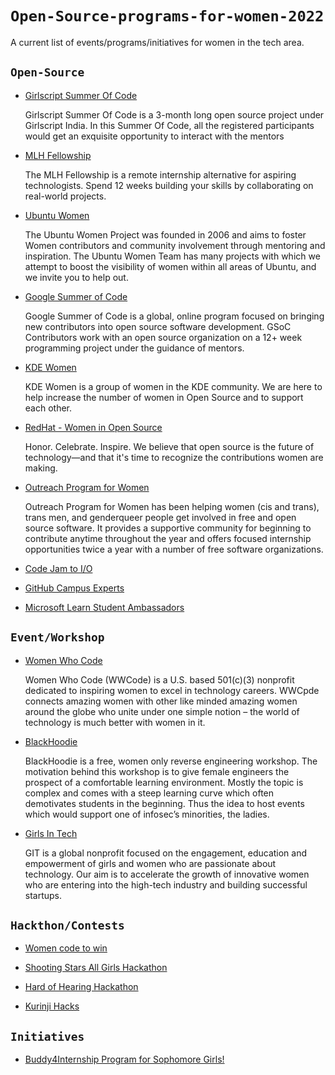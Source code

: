 # `Open-Source-programs-for-women-2022`
A current list of events/programs/initiatives for women in the tech area.


## `Open-Source`
- [Girlscript Summer Of Code](https://gssoc.girlscript.tech/index.html#about)
   
   Girlscript Summer Of Code is a 3-month long open source project under Girlscript India. In this Summer Of Code, all the registered participants would get an exquisite            opportunity to interact with the mentors 
- [MLH Fellowship ](https://fellowship.mlh.io/)
   
   The MLH Fellowship is a remote internship alternative for aspiring technologists. Spend 12 weeks building your skills by collaborating on real-world projects.

 - [Ubuntu Women](http://wiki.ubuntu-women.org/)

    The Ubuntu Women Project was founded in 2006 and aims to foster Women contributors and community involvement through mentoring and inspiration. The Ubuntu Women Team has many projects with which we attempt to boost the visibility of women within all areas of Ubuntu, and we invite you to help out.
    
- [Google Summer of Code](https://summerofcode.withgoogle.com/)

   Google Summer of Code is a global, online program focused on bringing new contributors into open source software development. GSoC Contributors work with an open source         organization on a 12+ week programming project under the guidance of mentors.

-  [KDE Women](https://community.kde.org/KDE_Women)

    KDE Women is a group of women in the KDE community. We are here to help increase the number of women in Open Source and to support each other.
 - [RedHat - Women in Open Source](https://www.redhat.com/en/about/women-in-open-source)

    Honor. Celebrate. Inspire. We believe that open source is the future of technology—and that it's time to recognize the contributions women are making.
 - [Outreach Program for Women](https://www.gnome.org/opw/)

    Outreach Program for Women has been helping women (cis and trans), trans men, and genderqueer people get involved in free and open source software. It provides a supportive     community for beginning to contribute anytime throughout the year and offers focused internship opportunities twice a year with a number of free software organizations.

-  [Code Jam to I/O](https://codingcompetitions.withgoogle.com/codejamio)

- [GitHub Campus Experts](https://education.github.com/experts)

- [Microsoft Learn Student Ambassadors](https://studentambassadors.microsoft.com/)

## `Event/Workshop`
 - [Women Who Code](https://www.womenwhocode.com) 

    Women Who Code (WWCode) is a U.S. based 501(c)(3) nonprofit dedicated to inspiring women to excel in technology careers. WWCpde connects amazing women with other like minded amazing women around the globe who unite under one simple notion – the world of technology is much better with women in it.
- [BlackHoodie](https://www.blackhoodie.re/)

    BlackHoodie is a free, women only reverse engineering workshop. The motivation behind this workshop is to give female engineers the prospect of a comfortable learning environment. Mostly the topic is complex and comes with a steep learning curve which often demotivates students in the beginning. Thus the idea to host events which would support one of infosec’s minorities, the ladies.
- [Girls In Tech](http://www.girlsintech.org/)

    GIT is a global nonprofit focused on the engagement, education and empowerment of girls and women who are passionate about technology. Our aim is to accelerate the growth of innovative women who are entering into the high-tech industry and building successful startups.
   

## `Hackthon/Contests` 
- [Women code to win](https://www.hackerrank.com/servicenow-women-code-to-win#servicenow)
- [Shooting Stars All Girls Hackathon](https://ssf-all-girls-hackathon.devpost.com/?ref_feature=challenge&ref_medium=discover)

- [Hard of Hearing Hackathon](https://hard-of-hearing-hackathon.devpost.com/?ref_feature=challenge&ref_medium=discover)

- [Kurinji Hacks](https://kurinji-hacks.devpost.com/?ref_feature=challenge&ref_medium=discover)



## `Initiatives`
- [Buddy4Internship Program for Sophomore Girls!](https://docs.google.com/forms/d/1Z8NEX6h3ZUHkQAPJlf6hKdOZHCT-euksl3TqxBInfPQ/viewform?edit_requested=true)
